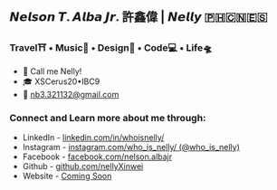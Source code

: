 ## 𝙉𝙚𝙡𝙨𝙤𝙣 𝙏. 𝘼𝙡𝙗𝙖 𝙅𝙧. 許鑫偉 | 𝙉𝙚𝙡𝙡𝙮 🇵🇭🇨🇳🇪🇸
### Travel⛩ • Music🎹 • Design🎨 • Code💻 • Life🛸
- 📢 Call me Nelly!
- 🎓 XSCerus20•IBC9
- 📮 nb3.321132@gmail.com

### Connect and Learn more about me through:
* LinkedIn - [linkedin.com/in/whoisnelly/](https://www.linkedin.com/in/whoisnelly/)
* Instagram - [instagram.com/who_is_nelly/ (@who_is_nelly)](https://www.instagram.com/who_is_nelly/)
* Facebook - [facebook.com/nelson.albajr](https://www.facebook.com/nelson.albajr)
* Github - [github.com/nellyXinwei](https://github.com/nellyXinwei)
* Website - [Coming Soon](#)
